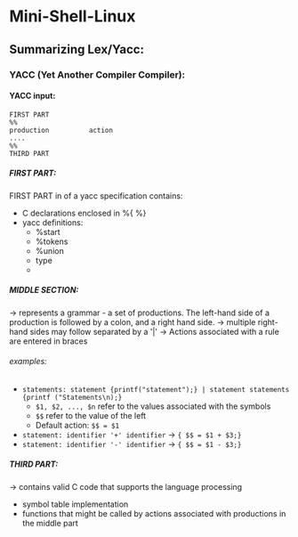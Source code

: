 # Mini-Shell-Linux



## **Summarizing Lex/Yacc:**
### YACC (Yet Another Compiler Compiler):

#### YACC input:
```
FIRST PART
%%
production          action
....
%%
THIRD PART
```
##### FIRST PART:
FIRST PART in of a yacc specification contains:
* C declarations enclosed in %{ %}
* yacc definitions:
  * %start
  * %tokens
  * %union
  * type
  * 
##### MIDDLE SECTION:
-> represents a grammar - a set of productions. The left-hand side of a production is followed by a colon, and a right hand side.
-> multiple right-hand sides may follow separated by a '|'
-> Actions associated with a rule are entered in braces
###### examples:
* ```statements: statement {printf("statement");} | statement statements  {printf ("Statements\n);}```
    * ```$1, $2, ..., $n``` refer to the values associated with the symbols
    * ```$$``` refer to the value of the left
    * Default action: ```$$ = $1```  
* ```statement: identifier '+' identifier``` -> ```{ $$ = $1 + $3;}```
* ```statement: identifier '-' identifier``` -> ```{ $$ = $1 - $3;}```

##### THIRD PART:
-> contains valid C code that supports the language processing
  * symbol table implementation
  * functions that might be called by actions associated with productions in the middle part
